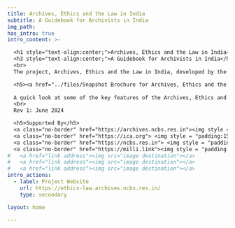 ```yaml
---
title: Archives, Ethics and the Law in India
subtitle: A Guidebook for Archivists in India
img_path: 
has_intro: true
intro_content: >-

  <h1 style="text-align:center;">Archives, Ethics and the Law in India</h1>
  <h3 style="text-align:center;">A Guidebook for Archivists in India</h3>
  <br>
  The project, Archives, Ethics and the Law in India, developed by the Milli Archives Foundation in collaboration with the Archives at NCBS, aims to learn from and train archivists and users of archives in India to respond to questions of archives, copyright, ownership and access, and the public’s rights to information and privacy.

  <h5><a href="../files/Snapshot Brochure for Archives, Ethics and the Law in India.pdf">Snapshot Brochure!</a></h5>
  
  A quick look at some of the key features of the Archives, Ethics and the Law guidebook! Free download for public access. 
  <br>
  Rev 1: June 2024

  <h5>Supported By</h5>
  <a class="no-border" href="https://archives.ncbs.res.in"><img style = "padding:15px; width:150px;" src="../images/logo_ancbs.webp"></a>
  <a class="no-border" href="https://ica.org"> <img style = "padding:15px; width:200px;" src="../images/logotype_ica.webp"></a>
  <a class="no-border" href="https://ncbs.res.in"> <img style = "padding:15px; width:150px;" src="../images/logo_ncbs.webp"></a>
  <a class="no-border" href="https://milli.link"><img style = "padding:15px; width:100px;" src="../images/logo_maf.webp"></a>
#   <a href="link address"><img src="image destination"></a>
#   <a href="link address"><img src="image destination"></a>
#   <a href="link address"><img src="image destination"></a>
intro_actions:
  - label: Project Website
    url: https://ethics-law.archives.ncbs.res.in/
    type: secondary

layout: home

---
```









